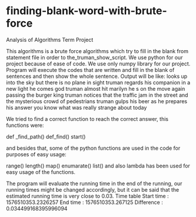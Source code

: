 # finding-blank-word-with-brute-force

Analysis of Algorithms Term Project

This algorithms is a brute force algorithms which try to fill in the blank from statement file in order to the_truman_show_script.
We use python for our project because of ease of code. We use only numpy library for our project. 
Program will execute the codes that are written and fill in the blank of sentences and then show the whole sentence.
 Output will be like:
looks up into the sky but there is no plane in sight
truman regards his companion in a new light he comes
god truman almost hit marilyn he s on the move again passing the burger king
truman notices that the traffic jam in the street and the mysterious crowd of pedestrians
truman gulps his beer as he prepares his answer
you know what was really strange about today



We tried to find a correct function to reach the correct answer, this functions were:

def _find_path()
def_find()
start()

and besides that, some of the python functions are used in the code for purposes of easy usage:

range()
length()
map()
enumarate()
list()
and also lambda has been used for easy usage of the functions. 



The program will evaluate the running time in the end of the running, our running times might be changed accordingly, but it can be said that the estimated running time is very close to 0.03.
Time table
Start time	: 1576510353.2326257
End time	: 1576510353.267125
Difference	: 0.034499168395996094


 

